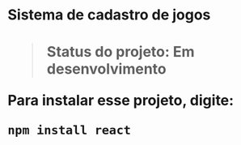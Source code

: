 
<h1>Sistema de cadastro de jogos<h1>

> Status do projeto: Em desenvolvimento

Para instalar esse projeto, digite:

````
npm install react
````

